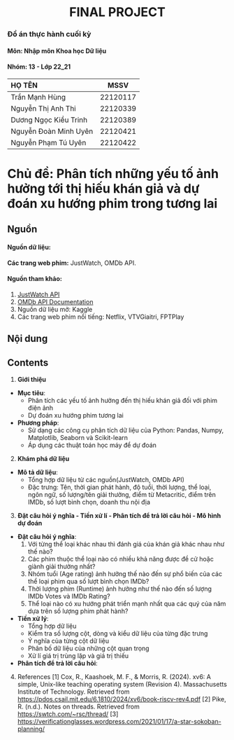 # <center>FINAL PROJECT<center>

### Đồ án thực hành cuối kỳ 
#### Môn: Nhập môn Khoa học Dữ liệu
#### Nhóm: 13 - Lớp 22_21
| HỌ TÊN                | MSSV      |
|:------------------    |:--------: |
| Trần Mạnh Hùng  | 22120117|
| Nguyễn Thị Anh Thi| 22120339  |
| Dương Ngọc Kiều Trinh  | 22120389  |
| Nguyễn Đoàn Minh Uyên  | 22120421  |
| Nguyễn Phạm Tú Uyên  | 22120422  |

# Chủ đề: Phân tích những yếu tố ảnh hưởng tới thị hiếu khán giả và dự đoán xu hướng phim trong tương lai

## Nguồn
#### Nguồn dữ liệu: 
**Các trang web phim:** JustWatch, OMDb API.
#### Nguồn tham khảo:
1. [JustWatch API](https://www.justwatch.com/us/api)
2. [OMDb API Documentation](https://www.omdbapi.com/)
3. Nguồn dữ liệu mở: Kaggle
4. Các trang web phim nổi tiếng: Netflix, VTVGiaitri, FPTPlay

## Nội dung
## Contents
1. **Giới thiệu**
- **Mục tiêu**:
  - Phân tích các yếu tố ảnh hưởng đến thị hiếu khán giả đối với phim điện ảnh
  - Dự đoán xu hướng phim tương lai
- **Phương pháp**:
  - Sử dạng các công cụ phân tích dữ liệu của Python: Pandas, Numpy, Matplotlib, Seaborn và Scikit-learn
  - Áp dụng các thuật toán học máy để dự đoán
2. **Khám phá dữ liệu**
- **Mô tả dữ liệu**:
  - Tổng hợp dữ liệu từ các nguồn(JustWatch, OMDb API)
  - Đặc trưng: Tên, thời gian phát hành, độ tuổi, thời lượng, thể loại, ngôn ngữ, số lượng/tên giải thưởng, điểm từ Metacritic, điểm trên IMDb, số lượt bình chọn, doanh thu nội địa
3. **Đặt câu hỏi ý nghĩa - Tiền xử lí - Phân tích để trả lời câu hỏi - Mô hình dự đoán**
- **Đặt câu hỏi ý nghĩa**:
  1. Với từng thể loại khác nhau thì đánh giá của khán giả khác nhau như thế nào? 
  2. Các phim thuộc thể loại nào có nhiều khả năng được đề cử hoặc giành giải thưởng nhất? 
  3. Nhóm tuổi (Age rating) ảnh hưởng thế nào đến sự phổ biến của các thể loại phim qua số lượt bình chọn IMDb? 
  4. Thời lượng phim (Runtime) ảnh hưởng như thế nào đến số lượng IMDb Votes và IMDb Rating? 
  5. Thể loại nào có xu hướng phát triển mạnh nhất qua các quý của năm dựa trên số lượng phim phát hành?
- **Tiền xử lý**:
  - Tổng hợp dữ liệu 
  - Kiểm tra số lượng cột, dòng và kiểu dữ liệu của từng đặc trưng 
  - Ý nghĩa của từng cột dữ liệu 
  - Phân bố dữ liệu của những cột quan trọng 
  - Xử lí giá trị trùng lặp và giá trị thiếu
- **Phân tích để trả lời câu hỏi**:
  
  
4. References
[1] Cox, R., Kaashoek, M. F., & Morris, R. (2024). xv6: A simple, Unix-like teaching operating system (Revision 4). Massachusetts Institute of Technology. Retrieved from https://pdos.csail.mit.edu/6.1810/2024/xv6/book-riscv-rev4.pdf 
[2] Pike, R. (n.d.). Notes on threads. Retrieved from https://swtch.com/~rsc/thread/ 
[3] https://verificationglasses.wordpress.com/2021/01/17/a-star-sokoban-planning/ 
